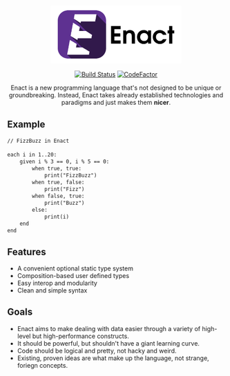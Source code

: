 <p align="center">
<img src="./docs/img/enact-logo-text.png" alt="Enact logo" width="60%" height="60%"></img>
</p>
<p align="center">
<a href="https://travis-ci.com/enact-lang/enact"><img src="https://travis-ci.com/enact-lang/enact.svg?branch=master" alt="Build Status" /></a>
<a href="https://www.codefactor.io/repository/github/enact-lang/enact"><img src="https://www.codefactor.io/repository/github/enact-lang/enact/badge" alt="CodeFactor" /></a><br>
</p>
<p align="center">
Enact is a new programming language that's not designed to be unique or groundbreaking. Instead, Enact takes already 
established technologies and paradigms and just makes them <strong>nicer</strong>.
</p>

## Example
```
// FizzBuzz in Enact

each i in 1..20:
    given i % 3 == 0, i % 5 == 0:
        when true, true:
            print("FizzBuzz")
        when true, false:
            print("Fizz")
        when false, true:
            print("Buzz")
        else:
            print(i)
    end
end
```

## Features
- A convenient optional static type system
- Composition-based user defined types
- Easy interop and modularity
- Clean and simple syntax

## Goals
- Enact aims to make dealing with data easier through a variety of high-level but high-performance constructs.
- It should be powerful, but shouldn't have a giant learning curve.
- Code should be logical and pretty, not hacky and weird.
- Existing, proven ideas are what make up the language, not strange, foriegn concepts.

